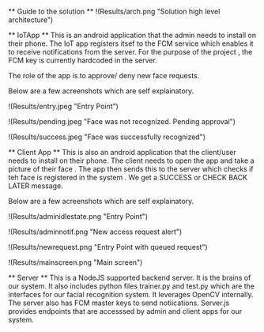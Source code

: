 ** Guide to the solution **
!(Results/arch.png "Solution high level architecture")



** IoTApp **
This is an android application that the admin needs to install on their phone. The IoT app registers itsef to the FCM service which enables it to receive notifications from the server. For the purpose of the project , the FCM key is currently hardcoded in the server.

 The role of the app is to approve/ deny new face requests.

Below are a few acreenshots which are self explainatory.

!(Results/entry.jpeg "Entry Point")

!(Results/pending.jpeg "Face was not recognized. Pending approval")

!(Results/success.jpeg "Face was successfully recognized")


** Client App **
This is also an android application that the client/user needs to install on their phone. The client needs to open the app and take a picture of their face . The app then sends this to the server which checks if teh face is registered in the system . We get a SUCCESS or CHECK BACK LATER message.

Below are a few acreenshots which are self explainatory.

!(Results/adminidlestate.png "Entry Point")

!(Results/adminnotif.png "New access request alert")

!(Results/newrequest.png "Entry Point with queued request")

!(Results/mainscreen.png "Main screen")


** Server **
This is a NodeJS supported backend server. It is the brains of our system. It also includes python files trainer.py and test.py which are the interfaces for our facial recognition system. It leverages OpenCV internally. The server also has FCM master keys to send notiications. 
Server.js provides endpoints that are accesssed by admin and client apps for our system.